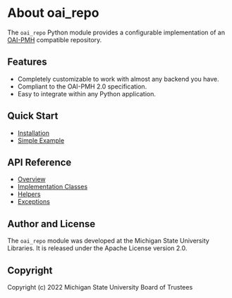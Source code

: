# About oai_repo

The `oai_repo` Python module provides a configurable implementation of an
[OAI-PMH](http://openarchives.org/OAI/openarchivesprotocol.html) compatible repository.

## Features
* Completely customizable to work with almost any backend you have.
* Compliant to the OAI-PMH 2.0 specification.
* Easy to integrate within any Python application.

## Quick Start
* [Installation](/installation.md)
* [Simple Example](/example.md)

## API Reference
* [Overview](/overview.md)
* [Implementation Classes](/implementation.md)
* [Helpers](/helpers.md)
* [Exceptions](/exceptions.md)

## Author and License
The `oai_repo` module was developed at the Michigan State University Libraries.
It is released under the Apache License version 2.0.

## Copyright
Copyright (c) 2022 Michigan State University Board of Trustees


